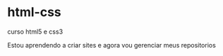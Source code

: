 # html-css
 curso html5 e css3

Estou aprendendo a criar sites e agora vou gerenciar meus repositorios
